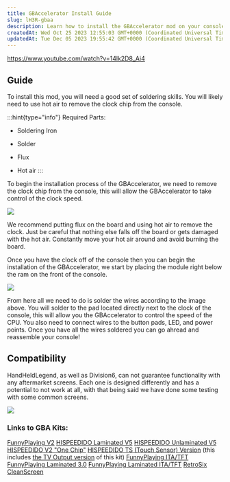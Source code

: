 ```yaml
---
title: GBAccelerator Install Guide
slug: lH3R-gbaa
description: Learn how to install the GBAccelerator mod on your console with this comprehensive guide. Discover the importance of proficient soldering skills and utilizing hot air to safely remove the clock chip. Follow the step-by-step instructions, complete with a h
createdAt: Wed Oct 25 2023 12:55:03 GMT+0000 (Coordinated Universal Time)
updatedAt: Tue Dec 05 2023 19:55:42 GMT+0000 (Coordinated Universal Time)
---
```


<https://www.youtube.com/watch?v=14lk2D8_Ai4>

## Guide

To install this mod, you will need a good set of soldering skills. You will likely need to use hot air to remove the clock chip from the console.&#x20;

:::hint{type="info"}
Required Parts:

*   Soldering Iron

*   Solder&#x20;

*   Flux

*   Hot air&#x20;
:::

To begin the installation process of the GBAccelerator, we need to remove the clock chip from the console, this will allow the GBAccelerator to take control of the clock speed.&#x20;

![](https://i.imgur.com/EAKS1zX.jpeg)

We recommend putting flux on the board and using hot air to remove the clock. Just be careful that nothing else falls off the board or gets damaged with the hot air. Constantly move your hot air around and avoid burning the board.&#x20;

Once you have the clock off of the console then you can begin the installation of the GBAccelerator, we start by placing the module right below the ram on the front of the console.&#x20;

![](https://division-6.com/media/GBAccelerator-GBA-Wiring-Diagram.png)

From here all we need to do is solder the wires according to the image above. You will solder to the pad located directly next to the clock of the console, this will allow you the GBAccelerator to control the speed of the CPU. You also need to connect wires to the button pads, LED, and power points. Once you have all the wires soldered you can go ahread and reassemble your console!&#x20;

## Compatibility

HandHeldLegend, as well as Division6, can not guarantee functionality with any aftermarket screens. Each one is designed differently and has a potential to not work at all, with that being said we have done some testing with some common screens.&#x20;

![](https://archbee.imgix.net/4P0AIthFXfgEtzXqkiUr0/_EHjXgGicv-sUhakQ6a5-_image.png)

### Links to GBA Kits:

[FunnyPlaying V2](https://handheldlegend.com/products/game-boy-advance-gba-ips-funnyplaing-v2?variant=31583104630918)
[HISPEEDIDO  Laminated V5](https://handheldlegend.com/products/laminated-ips-lcd-kit-for-game-boy-advance-3-0-inch-hispeedido?_pos=7&_sid=103bf7d46&_ss=r)
[HISPEEDIDO Unlaminated V5](https://handheldlegend.com/products/game-boy-advance-drop-in-ips-kit-original-size?variant=39588161454214)
[HISPEEDIDO V2 "One Chip"](https://handheldlegend.com/products/game-boy-advance-ips-backlight?variant=31479429005446)
[HISPEEDIDO TS (Touch Sensor) Version](https://handheldlegend.com/products/game-boy-advance-ips-v2-touch-kit?variant=39302046580870) (this includes [the TV Output version](https://handheldlegend.com/products/game-boy-advance-ips-v2-kit-tv-output-version-hispeedido?variant=39348855406726) of this kit)
[FunnyPlaying ITA/TFT](https://handheldlegend.com/products/funnyplaying-ita-new-agb-tft-backlight-kit-for-game-boy-advance?variant=39393526644870)
[FunnyPlaying Laminated 3.0](https://handheldlegend.com/products/laminated-ips-lcd-kit-for-game-boy-advance-3-0-inch?variant=40182711156870)
[FunnyPlaying Laminated ITA/TFT](https://handheldlegend.com/products/laminated-ita-tft-backlight-kit-for-game-boy-advance?variant=40182719316102)
[RetroSix CleanScreen](https://handheldlegend.com/products/gba-cleanscreen-kit?variant=39935765348486)
